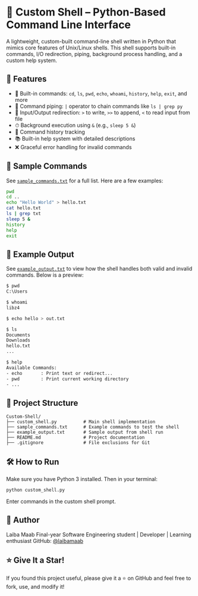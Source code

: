 
# 🐚 Custom Shell – Python-Based Command Line Interface

A lightweight, custom-built command-line shell written in Python that mimics core features of Unix/Linux shells. This shell supports built-in commands, I/O redirection, piping, background process handling, and a custom help system.



## 🚀 Features

- 🧠 Built-in commands: `cd`, `ls`, `pwd`, `echo`, `whoami`, `history`, `help`, `exit`, and more
- 🔁 Command piping: `|` operator to chain commands like `ls | grep py`
- 📁 Input/Output redirection: `>` to write, `>>` to append, `<` to read input from file
- ⏱ Background execution using `&` (e.g., `sleep 5 &`)
- 🧾 Command history tracking
- 📚 Built-in help system with detailed descriptions
- ❌ Graceful error handling for invalid commands

## 🧪 Sample Commands

See [`sample_commands.txt`](sample_commands.txt) for a full list. Here are a few examples:

```bash
pwd
cd ..
echo "Hello World" > hello.txt
cat hello.txt
ls | grep txt
sleep 5 &
history
help
exit
````

## 📄 Example Output

See [`example_output.txt`](example_output.txt) to view how the shell handles both valid and invalid commands. Below is a preview:

```bash
$ pwd
C:\Users

$ whoami
libz4

$ echo hello > out.txt

$ ls
Documents
Downloads
hello.txt
...

$ help
Available Commands:
- echo       : Print text or redirect...
- pwd        : Print current working directory
- ...
```

## 📂 Project Structure

```
Custom-Shell/
├── custom_shell.py          # Main shell implementation
├── sample_commands.txt      # Example commands to test the shell
├── example_output.txt       # Sample output from shell run
├── README.md                # Project documentation
├── .gitignore               # File exclusions for Git
```

## 🛠 How to Run

Make sure you have Python 3 installed. Then in your terminal:

```bash
python custom_shell.py
```

Enter commands in the custom shell prompt.

## 👤 Author

Laiba Maab
Final-year Software Engineering student | Developer | Learning enthusiast
GitHub: [@laibamaab](https://github.com/laibamaab)


## ⭐️ Give It a Star!

If you found this project useful, please give it a ⭐️ on GitHub and feel free to fork, use, and modify it!


